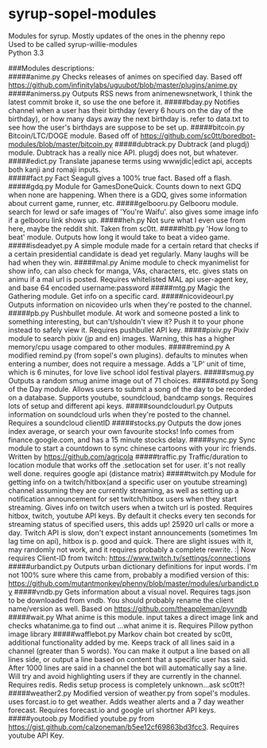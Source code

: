 # syrup-sopel-modules
Modules for syrup.  Mostly updates of the ones in the phenny repo  
Used to be called syrup-willie-modules  
Python 3.3

###Modules descriptions:  
#####anime.py
Checks releases of animes on specified day. Based off https://github.com/infinitylabs/uguubot/blob/master/plugins/anime.py
#####animerss.py
Outputs RSS news from animenewsnetwork, I think the latest commit broke it, so use the one before it.
#####bday.py
Notifies channel when a user has their birthday (every 6 hours on the day of the birthday), or how many days away the next birthday is. refer to data.txt to see how the user's birthdays are suppose to be set up.
#####bitcoin.py
Bitcoin/LTC/DOGE module. Based off of https://github.com/sc0tt/boredbot-modules/blob/master/bitcoin.py
#####dubtrack.py
Dubtrack (and plugdj) module.  Dubtrack has a really nice API.  plugdj does not, but whatever.
#####edict.py
Translate japanese terms using wwwjdic|edict api, accepts both kanji and romaji inputs.  
#####fact.py
Fact Seagull gives a 100% true fact.  Based off a flash.
#####gdq.py
Module for GamesDoneQuick.  Counts down to next GDQ when none are happening.  When there is a GDQ, gives some information about current game, runner, etc.
#####gelbooru.py
Gelbooru module.  search for lewd or safe images of 'You're Waifu'.  also gives some image info if a gelbooru link shows up.
#####heh.py
Not sure what I even use from here, maybe the reddit shit.  Taken from sc0tt.
#####hltb.py
'How long to beat' module.  Outputs how long it would take to beat a video game.  
#####isdeadyet.py
A simple module made for a certain retard that checks if a certain presidential candidate is dead yet regularly.  Many laughs will be had when they win.
#####mal.py
Anime module to check myanimelist for show info, can also check for manga, VAs, characters, etc.  gives stats on animu if a mal url is posted.  Requires whitelisted MAL api user-agent key, and base 64 encoded username:password 
#####mtg.py
Magic the Gathering module.  Get info on a specific card.
#####nicovideourl.py
Outputs information on nicovideo urls when they're posted to the channel.
#####pb.py
Pushbullet module.  At work and someone posted a link to something interesting, but can't/shouldn't view it?  Push it to your phone instead to safely view it.  Requires pushbullet API key.
#####pixiv.py
Pixiv module to search pixiv (jp and en) images.  Warning, this has a higher memory/cpu usage compared to other modules.
#####remind.py
A modified remind.py (from sopel's own plugins).  defaults to minutes when entering a number, does not require a message.  Adds a 'LP' unit of time, which is 6 minutes, for love live school idol festival players. 
#####smug.py
Outputs a random smug anime image out of 71 choices.
#####sotd.py
Song of the Day module.  Allows users to submit a song of the day to be recorded on a database.  Supports youtube, soundcloud, bandcamp songs.  Requires lots of setup and different api keys.
#####soundcloudurl.py
Outputs information on soundcloud urls when they're posted to the channel.  Requires a soundcloud clientID
#####stocks.py
Outputs the dow jones index average, or search your own favourite stocks!  Info comes from finance.google.com, and has a 15 minute stocks delay.
#####sync.py
Sync module to start a countdown to sync chinese cartoons with your irc friends.  Written by https://github.com/agricola
#####traffic.py
Traffic/duration to location module that works off the .setlocation set for user.  it's not really well done.  requires google api (distance matrix) 
#####twitch.py
Module for getting info on a twitch/hitbox(and a specific user on youtube streaming) channel assuming they are currently streaming, as well as setting up a notification announcement for set twitch/hitbox users when they start streaming. Gives info on twitch users when a twitch url is posted.  Requires hitbox, twitch, youtube API keys.  By default it checks every ten seconds for streaming status of specified users, this adds up!  25920 url calls or more a day.  Twitch API is slow, don't expect instant announcements (sometimes 1m lag time on api), hitbox is p. good and quick.  There are slight issues with it, may randomly not work, and it requires probably a complete rewrite. :|  Now requires Client-ID from twitch: https://www.twitch.tv/settings/connections
#####urbandict.py
Outputs urban dictionary definitions for input words.  I'm not 100% sure where this came from, probably a modified version of this: https://github.com/mutantmonkey/phenny/blob/master/modules/urbandict.py
#####vndb.py
Gets information about a visual novel.  Requires tags.json to be downloaded from vndb.  You should probably rename the client name/version as well.  Based on https://github.com/theappleman/pyvndb 
#####wait.py
What anime is this module.  input takes a direct image link and checks whatanime.ga to find out ...what anime it is.  Requires Pillow python image library
#####wafflebot.py
Markov chain bot created by sc0tt, additional functionality added by me.  Keeps track of all lines said in a channel (greater than 5 words).  You can make it output a line based on all lines side, or output a line based on content that a specific user has said.  After 1000 lines are said in a channel the bot will automatically say a line.  Will try and avoid highlighting users if they are currently in the channel.  Requires redis.  Redis setup process is completely unknown...ask sc0tt?!
#####weather2.py
Modified version of weather.py from sopel's modules.  uses forcast.io to get weather.  Adds weather alerts and a 7 day weather forecast.  Requires forecast.io and google url shortner API keys.
#####youtoob.py
Modified youtube.py from https://gist.github.com/calzoneman/b5ee12cf69863bd3fcc3.  Requires youtube API Key. 

